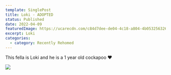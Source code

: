 ```yaml
---
template: SinglePost
title: Loki - ADOPTED
status: Published
date: 2022-04-09
featuredImage: https://ucarecdn.com/c84d7dee-de04-4c18-a804-4b053256326e/-/crop/720x605/0,0/-/preview/
excerpt: Loki
categories:
  - category: Recently Rehomed
---
```

This fella is Loki and he is a 1 year old cockapoo ❤️

![](https://ucarecdn.com/a29366ae-eecc-4643-8b6d-082563258f4a/)